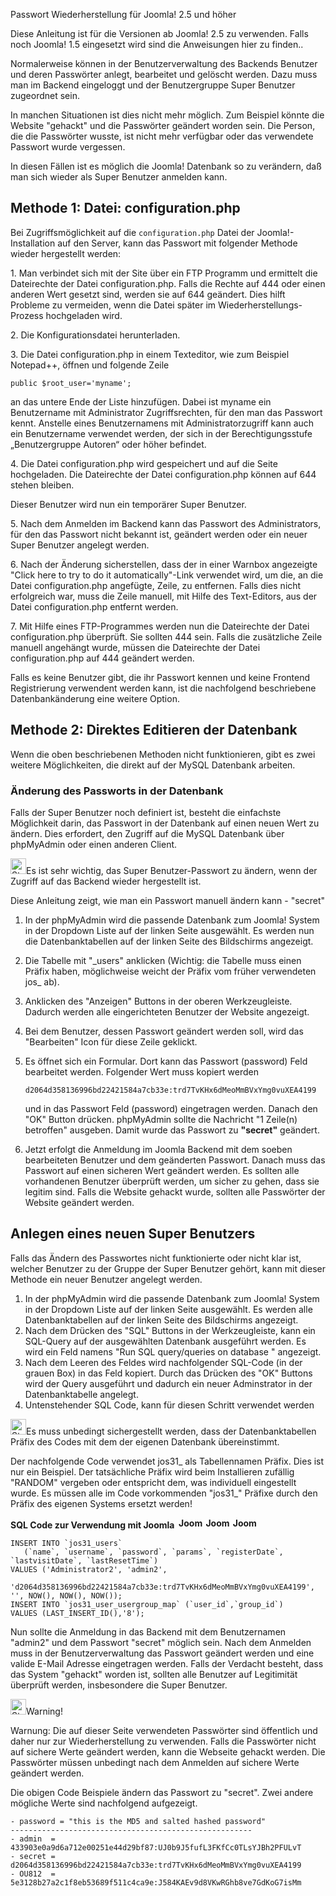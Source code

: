 <!-- Filename: How_do_you_recover_or_reset_your_admin_password%3F / Display title: Wie kann das Administrator Passwort wieder hergestellt oder zurückgesetzt werden? -->

Passwort Wiederherstellung für Joomla! 2.5 und höher

Diese Anleitung ist für die Versionen ab Joomla! 2.5 zu verwenden. Falls
noch Joomla! 1.5 eingesetzt wird  sind die Anweisungen hier zu
finden..

Normalerweise können in der Benutzerverwaltung des Backends Benutzer und
deren Passwörter anlegt, bearbeitet und gelöscht werden. Dazu muss man
im Backend eingeloggt und der Benutzergruppe Super Benutzer zugeordnet
sein.

In manchen Situationen ist dies nicht mehr möglich. Zum Beispiel könnte
die Website "gehackt" und die Passwörter geändert worden sein. Die
Person, die die Passwörter wusste, ist nicht mehr verfügbar oder das
verwendete Passwort wurde vergessen.

In diesen Fällen ist es möglich die Joomla! Datenbank so zu verändern,
daß man sich wieder als Super Benutzer anmelden kann.

## Methode 1: Datei: configuration.php

Bei Zugriffsmöglichkeit auf die `configuration.php` Datei der
Joomla!-Installation auf den Server, kann das Passwort mit folgender
Methode wieder hergestellt werden:

1\. Man verbindet sich mit der Site über ein FTP Programm und ermittelt
die Dateirechte der Datei configuration.php. Falls die Rechte auf 444
oder einen anderen Wert gesetzt sind, werden sie auf 644 geändert. Dies
hilft Probleme zu vermeiden, wenn die Datei später im
Wiederherstellungs-Prozess hochgeladen wird.

2\. Die Konfigurationsdatei herunterladen.

3\. Die Datei configuration.php in einem Texteditor, wie zum Beispiel
Notepad++, öffnen und folgende Zeile

    public $root_user='myname';

an das untere Ende der Liste hinzufügen. Dabei ist myname ein
Benutzername mit Administrator Zugriffsrechten, für den man das Passwort
kennt. Anstelle eines Benutzernamens mit Administratorzugriff kann auch
ein Benutzername verwendet werden, der sich in der Berechtigungsstufe
„Benutzergruppe Autoren“ oder höher befindet.

4\. Die Datei configuration.php wird gespeichert und auf die Seite
hochgeladen. Die Dateirechte der Datei configuration.php können auf 644
stehen bleiben.

Dieser Benutzer wird nun ein temporärer Super Benutzer.

5\. Nach dem Anmelden im Backend kann das Passwort des Administrators,
für den das Passwort nicht bekannt ist, geändert werden oder ein neuer
Super Benutzer angelegt werden.

6\. Nach der Änderung sicherstellen, dass der in einer Warnbox
angezeigte "Click here to try to do it automatically"-Link verwendet
wird, um die, an die Datei configuration.php angefügte, Zeile, zu
entfernen. Falls dies nicht erfolgreich war, muss die Zeile manuell, mit
Hilfe des Text-Editors, aus der Datei configuration.php entfernt werden.

7\. Mit Hilfe eines FTP-Programmes werden nun die Dateirechte der Datei
configuration.php überprüft. Sie sollten 444 sein. Falls die zusätzliche
Zeile manuell angehängt wurde, müssen die Dateirechte der Datei
configuration.php auf 444 geändert werden.

Falls es keine Benutzer gibt, die ihr Passwort kennen und keine Frontend
Registrierung verwendent werden kann, ist die nachfolgend beschriebene
Datenbankänderung eine weitere Option.

## Methode 2: Direktes Editieren der Datenbank

Wenn die oben beschriebenen Methoden nicht funktionieren, gibt es zwei
weitere Möglichkeiten, die direkt auf der MySQL Datenbank arbeiten.

### Änderung des Passworts in der Datenbank

Falls der Super Benutzer noch definiert ist, besteht die einfachste
Möglichkeit darin, das Passwort in der Datenbank auf einen neuen Wert zu
ändern. Dies erfordert, den Zugriff auf die MySQL Datenbank über
phpMyAdmin oder einen anderen Client.

<img
src="https://docs.joomla.org/images/thumb/4/41/Stop_hand_nuvola.svg.png/25px-Stop_hand_nuvola.svg.png"
decoding="async"
srcset="https://docs.joomla.org/images/thumb/4/41/Stop_hand_nuvola.svg.png/38px-Stop_hand_nuvola.svg.png 1.5x, https://docs.joomla.org/images/4/41/Stop_hand_nuvola.svg.png 2x"
data-file-width="40" data-file-height="40" width="25" height="25"
alt="Stop hand nuvola.svg.png" />Es ist sehr wichtig, das Super
Benutzer-Passwort zu ändern, wenn der Zugriff auf das Backend wieder
hergestellt ist.

Diese Anleitung zeigt, wie man ein Passwort manuell ändern kann -
"secret"

1.  In der phpMyAdmin wird die passende Datenbank zum Joomla! System in
    der Dropdown Liste auf der linken Seite ausgewählt. Es werden nun
    die Datenbanktabellen auf der linken Seite des Bildschirms
    angezeigt.

2.  Die Tabelle mit "\_users" anklicken (Wichtig: die Tabelle muss einen
    Präfix haben, möglichweise weicht der Präfix vom früher verwendeten
    jos\_ ab).

3.  Anklicken des "Anzeigen" Buttons in der oberen Werkzeugleiste.
    Dadurch werden alle eingerichteten Benutzer der Website angezeigt.

4.  Bei dem Benutzer, dessen Passwort geändert werden soll, wird das
    "Bearbeiten" Icon für diese Zeile geklickt.

5.  Es öffnet sich ein Formular. Dort kann das Passwort (password) Feld
    bearbeitet werden. Folgender Wert muss kopiert werden

        d2064d358136996bd22421584a7cb33e:trd7TvKHx6dMeoMmBVxYmg0vuXEA4199

    und in das Passwort Feld (password) eingetragen werden. Danach den
    "OK" Button drücken. phpMyAdmin sollte die Nachricht "1 Zeile(n)
    betroffen" ausgeben. Damit wurde das Passwort zu **"secret"**
    geändert.

6.  Jetzt erfolgt die Anmeldung im Joomla Backend mit dem soeben
    bearbeiteten Benutzer und dem geänderten Passwort. Danach muss das
    Passwort auf einen sicheren Wert geändert werden. Es sollten alle
    vorhandenen Benutzer überprüft werden, um sicher zu gehen, dass sie
    legitim sind. Falls die Website gehackt wurde, sollten alle
    Passwörter der Website geändert werden.

## Anlegen eines neuen Super Benutzers

Falls das Ändern des Passwortes nicht funktionierte oder nicht klar ist,
welcher Benutzer zu der Gruppe der Super Benutzer gehört, kann mit
dieser Methode ein neuer Benutzer angelegt werden.

1.  In der phpMyAdmin wird die passende Datenbank zum Joomla! System in
    der Dropdown Liste auf der linken Seite ausgewählt. Es werden alle
    Datenbanktabellen auf der linken Seite des Bildschirms angezeigt.
2.  Nach dem Drücken des "SQL" Buttons in der Werkzeugleiste, kann ein
    SQL-Query auf der ausgewählten Datenbank ausgeführt werden. Es wird
    ein Feld namens "Run SQL query/queries on database " angezeigt.
3.  Nach dem Leeren des Feldes wird nachfolgender SQL-Code (in der
    grauen Box) in das Feld kopiert. Durch das Drücken des "OK" Buttons
    wird der Query ausgeführt und dadurch ein neuer Adminstrator in der
    Datenbanktabelle angelegt.
4.  Untenstehender SQL Code, kann für diesen Schritt verwendet werden

<img
src="https://docs.joomla.org/images/thumb/4/41/Stop_hand_nuvola.svg.png/25px-Stop_hand_nuvola.svg.png"
decoding="async"
srcset="https://docs.joomla.org/images/thumb/4/41/Stop_hand_nuvola.svg.png/38px-Stop_hand_nuvola.svg.png 1.5x, https://docs.joomla.org/images/4/41/Stop_hand_nuvola.svg.png 2x"
data-file-width="40" data-file-height="40" width="25" height="25"
alt="Stop hand nuvola.svg.png" />Es muss unbedingt sichergestellt
werden, dass der Datenbanktabellen Präfix des Codes mit dem der eigenen
Datenbank übereinstimmt.

Der nachfolgende Code verwendet jos31\_ als Tabellennamen Präfix. Dies
ist nur ein Beispiel. Der tatsächliche Präfix wird beim Installieren
zufällig "RANDOM" vergeben oder entspricht dem, was individuell
eingestellt wurde. Es müssen alle im Code vorkommenden "jos31\_" Präfixe
durch den Präfix des eigenen Systems ersetzt werden!

**SQL Code zur Verwendung mit Joomla
 <img src="https://docs.joomla.org/images/5/53/Compat_icon_2_5.png"
decoding="async" data-file-width="40" data-file-height="17" width="40"
height="17" alt="Joomla 2.5" /> <img src="https://docs.joomla.org/images/4/4d/Compat_icon_3_x.png"
decoding="async" data-file-width="40" data-file-height="17" width="40"
height="17" alt="Joomla 3.x" /> <img src="https://docs.joomla.org/images/b/bd/Compat_icon_4_x.png"
decoding="async" data-file-width="40" data-file-height="17" width="40"
height="17" alt="Joomla 4.x" />**

    INSERT INTO `jos31_users`
       (`name`, `username`, `password`, `params`, `registerDate`, `lastvisitDate`, `lastResetTime`)
    VALUES ('Administrator2', 'admin2',
        'd2064d358136996bd22421584a7cb33e:trd7TvKHx6dMeoMmBVxYmg0vuXEA4199', '', NOW(), NOW(), NOW());
    INSERT INTO `jos31_user_usergroup_map` (`user_id`,`group_id`)
    VALUES (LAST_INSERT_ID(),'8');

Nun sollte die Anmeldung in das Backend mit dem Benutzernamen "admin2"
und dem Passwort "secret" möglich sein. Nach dem Anmelden muss in der
Benutzerverwaltung das Passwort geändert werden und eine valide E-Mail
Adresse eingetragen werden. Falls der Verdacht besteht, dass das System
"gehackt" worden ist, sollten alle Benutzer auf Legitimität überprüft
werden, insbesondere die Super Benutzer.

<img
src="https://docs.joomla.org/images/thumb/4/41/Stop_hand_nuvola.svg.png/25px-Stop_hand_nuvola.svg.png"
decoding="async"
srcset="https://docs.joomla.org/images/thumb/4/41/Stop_hand_nuvola.svg.png/38px-Stop_hand_nuvola.svg.png 1.5x, https://docs.joomla.org/images/4/41/Stop_hand_nuvola.svg.png 2x"
data-file-width="40" data-file-height="40" width="25" height="25"
alt="Stop hand nuvola.svg.png" />Warning!

Warnung: Die auf dieser Seite verwendeten Passwörter sind öffentlich und
daher nur zur Wiederherstellung zu verwenden. Falls die Passwörter nicht
auf sichere Werte geändert werden, kann die Webseite gehackt werden. Die
Passwörter müssen unbedingt nach dem Anmelden auf sichere Werte geändert
werden.


Die obigen Code Beispiele ändern das Passwort zu "secret". Zwei andere
mögliche Werte sind nachfolgend aufgezeigt.

    - password = "this is the MD5 and salted hashed password"
    ------------------------------------------------------
    - admin  = 433903e0a9d6a712e00251e44d29bf87:UJ0b9J5fufL3FKfCc0TLsYJBh2PFULvT
    - secret = d2064d358136996bd22421584a7cb33e:trd7TvKHx6dMeoMmBVxYmg0vuXEA4199
    - OU812  = 5e3128b27a2c1f8eb53689f511c4ca9e:J584KAEv9d8VKwRGhb8ve7GdKoG7isMm
